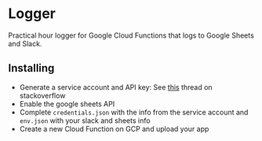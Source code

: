 # Logger
Practical hour logger for Google Cloud Functions that logs to Google Sheets and Slack.

## Installing
- Generate a service account and API key: See [this](https://stackoverflow.com/questions/44448029/how-to-use-google-sheets-api-while-inside-a-google-cloud-function) thread on stackoverflow
- Enable the google sheets API
- Complete ```credentials.json``` with the info from the service account and ```env.json``` with your slack and sheets info
- Create a new Cloud Function on GCP and upload your app
